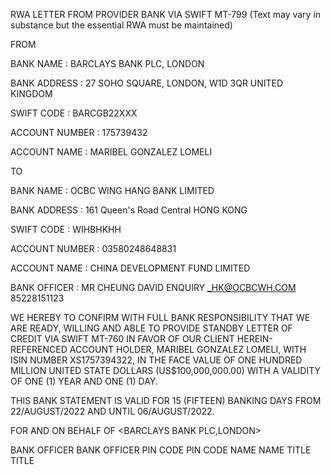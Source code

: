 RWA LETTER FROM PROVIDER BANK VIA SWIFT MT-799
(Text may vary in substance but the essential RWA must be maintained)

FROM



BANK NAME
:
BARCLAYS BANK PLC, LONDON

BANK ADDRESS
:
27 SOHO SQUARE, LONDON, W1D 3QR UNITED KINGDOM

SWIFT CODE
:
BARCGB22XXX

ACCOUNT NUMBER
:
175739432

ACCOUNT NAME
:
MARIBEL GONZALEZ LOMELI









TO



BANK NAME
:
OCBC WING HANG BANK LIMITED

BANK ADDRESS
:
161 Queen's Road Central HONG KONG 

SWIFT CODE
:
WIHBHKHH

ACCOUNT NUMBER
:
03580248648831

ACCOUNT NAME
:
CHINA DEVELOPMENT FUND LIMITED

BANK OFFICER
:
MR CHEUNG DAVID 
ENQUIRY _HK@OCBCWH.COM
85228151123



WE HEREBY TO CONFIRM WITH FULL BANK RESPONSIBILITY THAT WE ARE READY, WILLING AND ABLE TO PROVIDE STANDBY LETTER OF CREDIT VIA SWIFT MT-760 IN FAVOR OF OUR CLIENT HEREIN-REFERENCED ACCOUNT HOLDER, MARIBEL GONZALEZ LOMELI, WITH ISIN NUMBER XS1757394322, IN THE FACE VALUE OF ONE HUNDRED MILLION UNITED STATE DOLLARS (US$100,000,000.00) WITH A VALIDITY OF ONE (1) YEAR AND ONE (1) DAY.

THIS BANK STATEMENT IS VALID FOR 15 (FIFTEEN) BANKING DAYS FROM 22/AUGUST/2022 AND UNTIL 06/AUGUST/2022.
 

FOR AND ON BEHALF OF <BARCLAYS BANK PLC,LONDON>


BANK OFFICER                                BANK OFFICER 
PIN CODE                                    PIN CODE
NAME                                        NAME 
TITLE                                       TITLE 
